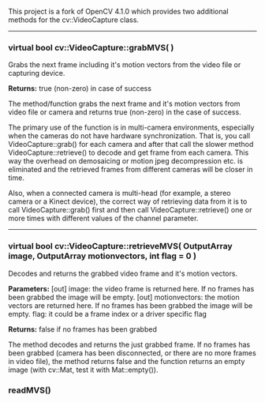 This project is a fork of OpenCV 4.1.0 which provides two additional methods for the cv::VideoCapture class.

---

### virtual bool cv::VideoCapture::grabMVS( )

Grabs the next frame including it's motion vectors from the video file or capturing device.

**Returns:** true (non-zero) in case of success

The method/function grabs the next frame and it's motion vectors from video file or camera and returns true (non-zero) in the case of success.

The primary use of the function is in multi-camera environments, especially when the cameras do not have hardware synchronization. That is, you call VideoCapture::grab() for each camera and after that call the slower method VideoCapture::retrieve() to decode and get frame from each camera. This way the overhead on demosaicing or motion jpeg decompression etc. is eliminated and the retrieved frames from different cameras will be closer in time.

Also, when a connected camera is multi-head (for example, a stereo camera or a Kinect device), the correct way of retrieving data from it is to call VideoCapture::grab() first and then call VideoCapture::retrieve() one or more times with different values of the channel parameter.

---

### virtual bool cv::VideoCapture::retrieveMVS( OutputArray image, OutputArray motionvectors, int flag = 0 )

Decodes and returns the grabbed video frame and it's motion vectors.

**Parameters:**
    [out] image: the video frame is returned here. If no frames has been grabbed the image will be empty.
    [out] motionvectors: the motion vectors are returned here. If no frames has been grabbed the image will be empty.
    flag: it could be a frame index or a driver specific flag

**Returns:** false if no frames has been grabbed

The method decodes and returns the just grabbed frame. If no frames has been grabbed (camera has been disconnected, or there are no more frames in video file), the method returns false and the function returns an empty image (with cv::Mat, test it with Mat::empty()).

### readMVS()
